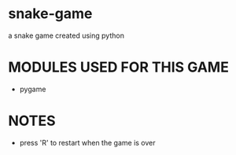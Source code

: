 # snake-game
a snake game created using python

# MODULES USED FOR THIS GAME

- pygame

# NOTES

- press 'R' to restart when the game is over

